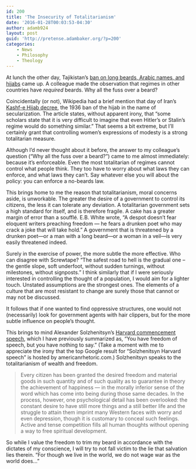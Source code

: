 ```yaml
---
id: 200
title: 'The Insecurity of Totalitarianism'
date: '2016-01-28T00:03:53-04:30'
author: adamb924
layout: post
guid: 'http://pretense.adambaker.org/?p=200'
categories:
    - News
    - Philosophy
    - Theology
---
```


At lunch the other day, Tajikistan’s [ban on long beards, Arabic names, and hijabs](http://www.bbc.com/news/world-asia-35372754) came up. A colleague made the observation that regimes in other countries have *required* beards. Why all the fuss over a beard?

Coincidentally (or not), Wikipedia had a brief mention that day of Iran’s [Kashf-e Hijab decree](https://en.wikipedia.org/wiki/Kashf-e_hijab), the 1936 ban of the hijab in the name of secularization. The article states, without apparent irony, that “some scholars state that it is very difficult to imagine that even Hitler’s or Stalin’s regime would do something similar.” That seems a bit extreme, but I’ll certainly grant that controlling women’s expressions of modesty is a strong totalitarian measure.

Although I’d never thought about it before, the answer to my colleague’s question (“Why all the fuss over a beard?”) came to me almost immediately: because it’s enforceable. Even the most totalitarian of regimes cannot control what people think. They too have to worry about what laws they can enforce, and what laws they can’t. Say whatever else you will about the policy: you can enforce a no-beards law.

This brings home to me the reason that totalitarianism, moral concerns aside, is unworkable. The greater the desire of a government to control its citizens, the less it can tolerate any deviation. A totalitarian government sets a high standard for itself, and is therefore fragile. A cake has a greater margin of error than a soufflé. E.B. White wrote, “A despot doesn’t fear eloquent writers preaching freedom — he fears a drunken poet who may crack a joke that will take hold.” A government that is threatened by a drunken poet—or a man with a long beard—or a woman in a veil—is very easily threatened indeed.

Surely in the exercise of power, the more subtle the more effective. Who can disagree with Screwtape? “The safest road to hell is the gradual one – the gentle slope, soft underfoot, without sudden turnings, without milestones, without signposts.” I think similarly that if I were seriously interested in controlling the thought of a population, I would aim for a lighter touch. Unstated assumptions are the strongest ones. The elements of a culture that are most resistant to change are surely those that cannot or may not be discussed.

It follows that if one wanted to find oppressive structures, one would not (necessarily) look for government agents with hair clippers, but for the more subtle influence on people’s thought.

This brings to mind Alexander Solzhenitsyn’s [Harvard commencement speech](http://www.americanrhetoric.com/speeches/alexandersolzhenitsynharvard.htm), which I have previously summarized as, “You have freedom of speech, but you have nothing to say.” (Take a moment with me to appreciate the irony that the top Google result for “Solzhenitsyn Harvard speech” is hosted by americanrhetoric.com.) Solzhenitsyn speaks to the totalitarianism of wealth and freedom.

> Every citizen has been granted the desired freedom and material goods in such quantity and of such quality as to guarantee in theory the achievement of happiness — in the morally inferior sense of the word which has come into being during those same decades. In the process, however, one psychological detail has been overlooked: the constant desire to have still more things and a still better life and the struggle to attain them imprint many Western faces with worry and even depression, though it is customary to conceal such feelings. Active and tense competition fills all human thoughts without opening a way to free spiritual development.

So while I value the freedom to trim my beard in accordance with the dictates of my conscience, I will try to not fall victim to the lie that salvation lies therein. “For though we live in the world, we do not wage war as the world does…”